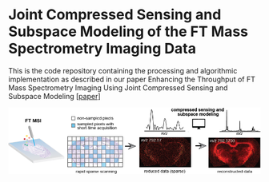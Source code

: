 # Joint Compressed Sensing and Subspace Modeling of the FT Mass Spectrometry Imaging Data

This is the code repository containing the processing and algorithmic implementation as described in our paper Enhancing the Throughput of FT Mass Spectrometry Imaging Using Joint Compressed Sensing and Subspace Modeling  [[paper]](https://pubs.acs.org/doi/full/10.1021/acs.analchem.1c05279)

<p align="center">
  <img src="TOC_git.png" /> 
</p>
